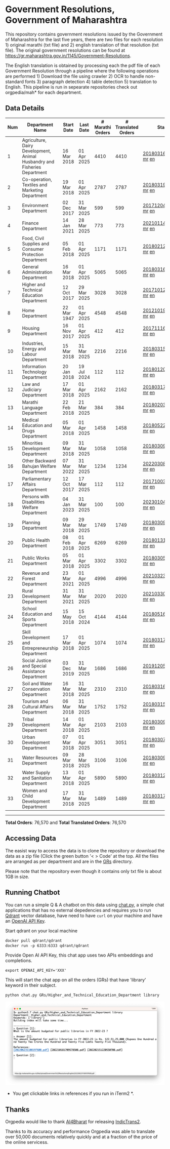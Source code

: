 # Government Resolutions, Government of Maharashtra

This repository contains government resolutions issued by the Government of Maharashtra for the last five years, there are two files for each resolution 1) original marathi (txt file) and 2) english translation of that resolution (txt file). The original government resolutions can be found at https://gr.maharashtra.gov.in/1145/Government-Resolutions.

The English translation is obtained by processing each the pdf file of each Government Resolution through a pipeline where the following operations are performed 1) Download the file using crawler 2) OCR to handle non-standard fonts 3) paragraph detection 4) table  detection 5) translation to English. This pipeline is run in sepearate repositories check out orgpedia/mah* for each department.


## Data Details

| Num | Department Name | Start Date | Last Date | # Marathi Orders | # Translated Orders | Starting Order | Last Order |
| --- | --------------- | ---------- | --------- | ---------------- | ------------------- | -------------- | ---------- |
| 1 | Agriculture, Dairy Development, Animal Husbandry and Fisheries Department | 16 Mar 2018 | 01 Apr 2025 | 4410 | 4410 | [201803161624182101.pdf](https://gr.maharashtra.gov.in/Site/Upload/Government%20Resolutions/English/201803161624182101.pdf) [mr](GRs/Agriculture,_Dairy_Development,_Animal_Husbandry_and_Fisheries_Department/201803161624182101.pdf.mr.txt) [en](GRs/Agriculture,_Dairy_Development,_Animal_Husbandry_and_Fisheries_Department/201803161624182101.pdf.en.txt) | [202504011444348601.pdf](https://gr.maharashtra.gov.in/Site/Upload/Government%20Resolutions/English/202504011444348601.pdf) [mr](GRs/Agriculture,_Dairy_Development,_Animal_Husbandry_and_Fisheries_Department/202504011444348601.pdf.mr.txt) [en](GRs/Agriculture,_Dairy_Development,_Animal_Husbandry_and_Fisheries_Department/202504011444348601.pdf.en.txt) |
| 2 | Co-operation, Textiles and Marketing Department | 19 Mar 2018 | 01 Apr 2025 | 2787 | 2787 | [201803191257576702.pdf](https://gr.maharashtra.gov.in/Site/Upload/Government%20Resolutions/English/201803191257576702.pdf) [mr](GRs/Co-operation,_Textiles_and_Marketing_Department/201803191257576702.pdf.mr.txt) [en](GRs/Co-operation,_Textiles_and_Marketing_Department/201803191257576702.pdf.en.txt) | [202504011556316102.pdf](https://gr.maharashtra.gov.in/Site/Upload/Government%20Resolutions/English/202504011556316102.pdf) [mr](GRs/Co-operation,_Textiles_and_Marketing_Department/202504011556316102.pdf.mr.txt) [en](GRs/Co-operation,_Textiles_and_Marketing_Department/202504011556316102.pdf.en.txt) |
| 3 | Environment Department | 02 Dec 2017 | 31 Mar 2025 | 599 | 599 | [201712041147216904.pdf](https://gr.maharashtra.gov.in/Site/Upload/Government%20Resolutions/English/201712041147216904.pdf) [mr](GRs/Environment_Department/201712041147216904.pdf.mr.txt) [en](GRs/Environment_Department/201712041147216904.pdf.en.txt) | [202503311806203304.pdf](https://gr.maharashtra.gov.in/Site/Upload/Government%20Resolutions/English/202503311806203304.pdf) [mr](GRs/Environment_Department/202503311806203304.pdf.mr.txt) [en](GRs/Environment_Department/202503311806203304.pdf.en.txt) |
| 4 | Finance Department | 14 Jan 2021 | 28 Mar 2025 | 773 | 773 | [202101141237329905.pdf](https://gr.maharashtra.gov.in/Site/Upload/Government%20Resolutions/English/202101141237329905.pdf) [mr](GRs/Finance_Department/202101141237329905.pdf.mr.txt) [en](GRs/Finance_Department/202101141237329905.pdf.en.txt) | [202503281034568905.pdf](https://gr.maharashtra.gov.in/Site/Upload/Government%20Resolutions/English/202503281034568905.pdf) [mr](GRs/Finance_Department/202503281034568905.pdf.mr.txt) [en](GRs/Finance_Department/202503281034568905.pdf.en.txt) |
| 5 | Food, Civil Supplies and Consumer Protection Department | 05 Feb 2018 | 01 Apr 2025 | 1171 | 1171 | [201802121244545806.pdf](https://gr.maharashtra.gov.in/Site/Upload/Government%20Resolutions/English/201802121244545806.pdf) [mr](GRs/Food,_Civil_Supplies_and_Consumer_Protection_Department/201802121244545806.pdf.mr.txt) [en](GRs/Food,_Civil_Supplies_and_Consumer_Protection_Department/201802121244545806.pdf.en.txt) | [202504011559243006.pdf](https://gr.maharashtra.gov.in/Site/Upload/Government%20Resolutions/English/202504011559243006.pdf) [mr](GRs/Food,_Civil_Supplies_and_Consumer_Protection_Department/202504011559243006.pdf.mr.txt) [en](GRs/Food,_Civil_Supplies_and_Consumer_Protection_Department/202504011559243006.pdf.en.txt) |
| 6 | General Administration Department | 16 Mar 2018 | 01 Apr 2025 | 5065 | 5065 | [201803161224022707.pdf](https://gr.maharashtra.gov.in/Site/Upload/Government%20Resolutions/English/201803161224022707.pdf) [mr](GRs/General_Administration_Department/201803161224022707.pdf.mr.txt) [en](GRs/General_Administration_Department/201803161224022707.pdf.en.txt) | [202504011811587607.pdf](https://gr.maharashtra.gov.in/Site/Upload/Government%20Resolutions/English/202504011811587607.pdf) [mr](GRs/General_Administration_Department/202504011811587607.pdf.mr.txt) [en](GRs/General_Administration_Department/202504011811587607.pdf.en.txt) |
| 7 | Higher and Technical Education Department | 12 Oct 2017 | 29 Mar 2025 | 3028 | 3028 | [201710121514029708.pdf](https://gr.maharashtra.gov.in/Site/Upload/Government%20Resolutions/English/201710121514029708.pdf) [mr](GRs/Higher_and_Technical_Education_Department/201710121514029708.pdf.mr.txt) [en](GRs/Higher_and_Technical_Education_Department/201710121514029708.pdf.en.txt) | [202503291730164208.pdf](https://gr.maharashtra.gov.in/Site/Upload/Government%20Resolutions/English/202503291730164208.pdf) [mr](GRs/Higher_and_Technical_Education_Department/202503291730164208.pdf.mr.txt) [en](GRs/Higher_and_Technical_Education_Department/202503291730164208.pdf.en.txt) |
| 8 | Home Department | 22 Mar 1947 | 01 Apr 2025 | 4548 | 4548 | [201210191648552129.pdf](https://gr.maharashtra.gov.in/Site/Upload/Government%20Resolutions/English/201210191648552129.pdf) [mr](GRs/Home_Department/201210191648552129.pdf.mr.txt) [en](GRs/Home_Department/201210191648552129.pdf.en.txt) | [202504011904291429.pdf](https://gr.maharashtra.gov.in/Site/Upload/Government%20Resolutions/English/202504011904291429.pdf.pdf) [mr](GRs/Home_Department/202504011904291429.pdf.mr.txt) [en](GRs/Home_Department/202504011904291429.pdf.en.txt) |
| 9 | Housing Department | 16 Nov 2017 | 01 Apr 2025 | 412 | 412 | [201711161447076609.pdf](https://gr.maharashtra.gov.in/Site/Upload/Government%20Resolutions/English/201711161447076609.pdf) [mr](GRs/Housing_Department/201711161447076609.pdf.mr.txt) [en](GRs/Housing_Department/201711161447076609.pdf.en.txt) | [202504011551585009.pdf](https://gr.maharashtra.gov.in/Site/Upload/Government%20Resolutions/English/202504011551585009.pdf) [mr](GRs/Housing_Department/202504011551585009.pdf.mr.txt) [en](GRs/Housing_Department/202504011551585009.pdf.en.txt) |
| 10 | Industries, Energy and Labour Department | 15 Mar 2018 | 31 Mar 2025 | 2216 | 2216 | [201803151204055010.pdf](https://gr.maharashtra.gov.in/Site/Upload/Government%20Resolutions/English/201803151204055010.pdf) [mr](GRs/Industries,_Energy_and_Labour_Department/201803151204055010.pdf.mr.txt) [en](GRs/Industries,_Energy_and_Labour_Department/201803151204055010.pdf.en.txt) | [202503312311560410.pdf](https://gr.maharashtra.gov.in/Site/Upload/Government%20Resolutions/English/202503312311560410.pdf) [mr](GRs/Industries,_Energy_and_Labour_Department/202503312311560410.pdf.mr.txt) [en](GRs/Industries,_Energy_and_Labour_Department/202503312311560410.pdf.en.txt) |
| 11 | Information Technology Department | 20 Jan 2018 | 19 Jul 2024 | 112 | 112 | [201801201843024511.pdf](https://gr.maharashtra.gov.in/Site/Upload/Government%20Resolutions/English/201801201843024511.pdf) [mr](GRs/Information_Technology_Department/201801201843024511.pdf.mr.txt) [en](GRs/Information_Technology_Department/201801201843024511.pdf.en.txt) | [202407191742379111.pdf](https://gr.maharashtra.gov.in/Site/Upload/Government%20Resolutions/English/202407191742379111.pdf) [mr](GRs/Information_Technology_Department/202407191742379111.pdf.mr.txt) [en](GRs/Information_Technology_Department/202407191742379111.pdf.en.txt) |
| 12 | Law and Judiciary Department | 17 Mar 2018 | 01 Apr 2025 | 2162 | 2162 | [201803171129290212.pdf](https://gr.maharashtra.gov.in/Site/Upload/Government%20Resolutions/English/201803171129290212.pdf) [mr](GRs/Law_and_Judiciary_Department/201803171129290212.pdf.mr.txt) [en](GRs/Law_and_Judiciary_Department/201803171129290212.pdf.en.txt) | [202504011505018212.pdf](https://gr.maharashtra.gov.in/Site/Upload/Government%20Resolutions/English/202504011505018212....pdf) [mr](GRs/Law_and_Judiciary_Department/202504011505018212.pdf.mr.txt) [en](GRs/Law_and_Judiciary_Department/202504011505018212.pdf.en.txt) |
| 13 | Marathi Language Department | 22 Feb 2018 | 21 Mar 2025 | 384 | 384 | [201802031549154233.pdf](https://gr.maharashtra.gov.in/Site/Upload/Government%20Resolutions/English/201802031549154233.pdf) [mr](GRs/Marathi_Language_Department/201802031549154233.pdf.mr.txt) [en](GRs/Marathi_Language_Department/201802031549154233.pdf.en.txt) | [202503211701294433.pdf](https://gr.maharashtra.gov.in/Site/Upload/Government%20Resolutions/English/202503211701294433.pdf) [mr](GRs/Marathi_Language_Department/202503211701294433.pdf.mr.txt) [en](GRs/Marathi_Language_Department/202503211701294433.pdf.en.txt) |
| 14 | Medical Education and Drugs Department | 05 Mar 2018 | 01 Apr 2025 | 1458 | 1458 | [201805221424292513.pdf](https://gr.maharashtra.gov.in/Site/Upload/Government%20Resolutions/English/201805221424292513.pdf) [mr](GRs/Medical_Education_and_Drugs_Department/201805221424292513.pdf.mr.txt) [en](GRs/Medical_Education_and_Drugs_Department/201805221424292513.pdf.en.txt) | [202504011458596713.pdf](https://gr.maharashtra.gov.in/Site/Upload/Government%20Resolutions/English/202504011458596713.pdf) [mr](GRs/Medical_Education_and_Drugs_Department/202504011458596713.pdf.mr.txt) [en](GRs/Medical_Education_and_Drugs_Department/202504011458596713.pdf.en.txt) |
| 15 | Minorities Development Department | 09 Mar 2018 | 31 Mar 2025 | 1058 | 1058 | [201803091218355314.pdf](https://gr.maharashtra.gov.in/Site/Upload/Government%20Resolutions/English/201803091218355314.pdf) [mr](GRs/Minorities_Development_Department/201803091218355314.pdf.mr.txt) [en](GRs/Minorities_Development_Department/201803091218355314.pdf.en.txt) | [202503311917093814.pdf](https://gr.maharashtra.gov.in/Site/Upload/Government%20Resolutions/English/202503311917093814.pdf) [mr](GRs/Minorities_Development_Department/202503311917093814.pdf.mr.txt) [en](GRs/Minorities_Development_Department/202503311917093814.pdf.en.txt) |
| 16 | Other Backward Bahujan Welfare Department | 07 Mar 2022 | 31 Mar 2025 | 1234 | 1234 | [202203081752439334.pdf](https://gr.maharashtra.gov.in/Site/Upload/Government%20Resolutions/English/202203081752439334.pdf) [mr](GRs/Other_Backward_Bahujan_Welfare_Department/202203081752439334.pdf.mr.txt) [en](GRs/Other_Backward_Bahujan_Welfare_Department/202203081752439334.pdf.en.txt) | [202503312239109834.pdf](https://gr.maharashtra.gov.in/Site/Upload/Government%20Resolutions/English/202503312239109834.pdf) [mr](GRs/Other_Backward_Bahujan_Welfare_Department/202503312239109834.pdf.mr.txt) [en](GRs/Other_Backward_Bahujan_Welfare_Department/202503312239109834.pdf.en.txt) |
| 17 | Parliamentary Affairs Department | 12 Oct 2017 | 17 Mar 2025 | 112 | 112 | [201710031642378615.pdf](https://gr.maharashtra.gov.in/Site/Upload/Government%20Resolutions/English/201710031642378615.pdf) [mr](GRs/Parliamentary_Affairs_Department/201710031642378615.pdf.mr.txt) [en](GRs/Parliamentary_Affairs_Department/201710031642378615.pdf.en.txt) | [202503171104518215.pdf](https://gr.maharashtra.gov.in/Site/Upload/Government%20Resolutions/English/202503171104518215.pdf) [mr](GRs/Parliamentary_Affairs_Department/202503171104518215.pdf.mr.txt) [en](GRs/Parliamentary_Affairs_Department/202503171104518215.pdf.en.txt) |
| 18 | Persons with Disabilities Welfare Department | 04 Jan 2023 | 31 Mar 2025 | 100 | 100 | [202301041906309635.pdf](https://gr.maharashtra.gov.in/Site/Upload/Government%20Resolutions/English/202301041906309635.pdf) [mr](GRs/Persons_with_Disabilities_Welfare_Department/202301041906309635.pdf.mr.txt) [en](GRs/Persons_with_Disabilities_Welfare_Department/202301041906309635.pdf.en.txt) | [202503311725568235.pdf](https://gr.maharashtra.gov.in/Site/Upload/Government%20Resolutions/English/202503311725568235.pdf) [mr](GRs/Persons_with_Disabilities_Welfare_Department/202503311725568235.pdf.mr.txt) [en](GRs/Persons_with_Disabilities_Welfare_Department/202503311725568235.pdf.en.txt) |
| 19 | Planning Department | 09 Mar 2018 | 29 Mar 2025 | 1749 | 1749 | [201803091441032716.pdf](https://gr.maharashtra.gov.in/Site/Upload/Government%20Resolutions/English/201803091441032716.pdf) [mr](GRs/Planning_Department/201803091441032716.pdf.mr.txt) [en](GRs/Planning_Department/201803091441032716.pdf.en.txt) | [202503291825117916.pdf](https://gr.maharashtra.gov.in/Site/Upload/Government%20Resolutions/English/202503291825117916.pdf) [mr](GRs/Planning_Department/202503291825117916.pdf.mr.txt) [en](GRs/Planning_Department/202503291825117916.pdf.en.txt) |
| 20 | Public Health Department | 08 Feb 2018 | 01 Apr 2025 | 6269 | 6269 | [201801311722275417.pdf](https://gr.maharashtra.gov.in/Site/Upload/Government%20Resolutions/English/201801311722275417.pdf) [mr](GRs/Public_Health_Department/201801311722275417.pdf.mr.txt) [en](GRs/Public_Health_Department/201801311722275417.pdf.en.txt) | [202504011728486817.pdf](https://gr.maharashtra.gov.in/Site/Upload/Government%20Resolutions/English/202504011728486817.pdf) [mr](GRs/Public_Health_Department/202504011728486817.pdf.mr.txt) [en](GRs/Public_Health_Department/202504011728486817.pdf.en.txt) |
| 21 | Public Works Department | 05 Mar 2018 | 01 Apr 2025 | 3302 | 3302 | [201803051515468118.pdf](https://gr.maharashtra.gov.in/Site/Upload/Government%20Resolutions/English/201803051515468118.pdf) [mr](GRs/Public_Works_Department/201803051515468118.pdf.mr.txt) [en](GRs/Public_Works_Department/201803051515468118.pdf.en.txt) | [202504011606285018.pdf](https://gr.maharashtra.gov.in/Site/Upload/Government%20Resolutions/English/202504011606285018.pdf) [mr](GRs/Public_Works_Department/202504011606285018.pdf.mr.txt) [en](GRs/Public_Works_Department/202504011606285018.pdf.en.txt) |
| 22 | Revenue and Forest Department | 23 Mar 2021 | 01 Apr 2025 | 4996 | 4996 | [202103231328393119.pdf](https://gr.maharashtra.gov.in/Site/Upload/Government%20Resolutions/English/202103231328393119.pdf) [mr](GRs/Revenue_and_Forest_Department/202103231328393119.pdf.mr.txt) [en](GRs/Revenue_and_Forest_Department/202103231328393119.pdf.en.txt) | [202504011520505419.pdf](https://gr.maharashtra.gov.in/Site/Upload/Government%20Resolutions/English/202504011520505419.pdf) [mr](GRs/Revenue_and_Forest_Department/202504011520505419.pdf.mr.txt) [en](GRs/Revenue_and_Forest_Department/202504011520505419.pdf.en.txt) |
| 23 | Rural Development Department | 31 Mar 2021 | 31 Mar 2025 | 2020 | 2020 | [202103301021181120.pdf](https://gr.maharashtra.gov.in/Site/Upload/Government%20Resolutions/English/202103301021181120.pdf) [mr](GRs/Rural_Development_Department/202103301021181120.pdf.mr.txt) [en](GRs/Rural_Development_Department/202103301021181120.pdf.en.txt) | [202503311437250720.pdf](https://gr.maharashtra.gov.in/Site/Upload/Government%20Resolutions/English/202503311437250720.pdf) [mr](GRs/Rural_Development_Department/202503311437250720.pdf.mr.txt) [en](GRs/Rural_Development_Department/202503311437250720.pdf.en.txt) |
| 24 | School Education and Sports Department | 15 May 2018 | 15 Oct 2024 | 4144 | 4144 | [201805161114241221.pdf](https://gr.maharashtra.gov.in/Site/Upload/Government%20Resolutions/English/201805161114241221.pdf) [mr](GRs/School_Education_and_Sports_Department/201805161114241221.pdf.mr.txt) [en](GRs/School_Education_and_Sports_Department/201805161114241221.pdf.en.txt) | [202410152127537021.pdf](https://gr.maharashtra.gov.in/Site/Upload/Government%20Resolutions/English/202410152127537021.pdf) [mr](GRs/School_Education_and_Sports_Department/202410152127537021.pdf.mr.txt) [en](GRs/School_Education_and_Sports_Department/202410152127537021.pdf.en.txt) |
| 25 | Skill Development and Entrepreneurship Department | 17 Mar 2018 | 01 Apr 2025 | 1074 | 1074 | [201803171322099003.pdf](https://gr.maharashtra.gov.in/Site/Upload/Government%20Resolutions/English/201803171322099003.pdf) [mr](GRs/Skill_Development_and_Entrepreneurship_Department/201803171322099003.pdf.mr.txt) [en](GRs/Skill_Development_and_Entrepreneurship_Department/201803171322099003.pdf.en.txt) | [202504011437026903.pdf](https://gr.maharashtra.gov.in/Site/Upload/Government%20Resolutions/English/202504011437026903.pdf) [mr](GRs/Skill_Development_and_Entrepreneurship_Department/202504011437026903.pdf.mr.txt) [en](GRs/Skill_Development_and_Entrepreneurship_Department/202504011437026903.pdf.en.txt) |
| 26 | Social Justice and Special Assistance Department | 03 Dec 2019 | 31 Mar 2025 | 1686 | 1686 | [201912051107011622.pdf](https://gr.maharashtra.gov.in/Site/Upload/Government%20Resolutions/English/201912051107011622.pdf) [mr](GRs/Social_Justice_and_Special_Assistance_Department/201912051107011622.pdf.mr.txt) [en](GRs/Social_Justice_and_Special_Assistance_Department/201912051107011622.pdf.en.txt) | [202503311710097822.pdf](https://gr.maharashtra.gov.in/Site/Upload/Government%20Resolutions/English/202503311710097822.pdf) [mr](GRs/Social_Justice_and_Special_Assistance_Department/202503311710097822.pdf.mr.txt) [en](GRs/Social_Justice_and_Special_Assistance_Department/202503311710097822.pdf.en.txt) |
| 27 | Soil and Water Conservation Department | 16 Mar 2018 | 31 Mar 2025 | 2310 | 2310 | [201803161247582426.pdf](https://gr.maharashtra.gov.in/Site/Upload/Government%20Resolutions/English/201803161247582426.pdf) [mr](GRs/Soil_and_Water_Conservation_Department/201803161247582426.pdf.mr.txt) [en](GRs/Soil_and_Water_Conservation_Department/201803161247582426.pdf.en.txt) | [202503312333050626.pdf](https://gr.maharashtra.gov.in/Site/Upload/Government%20Resolutions/English/202503312333050626.pdf) [mr](GRs/Soil_and_Water_Conservation_Department/202503312333050626.pdf.mr.txt) [en](GRs/Soil_and_Water_Conservation_Department/202503312333050626.pdf.en.txt) |
| 28 | Tourism and Cultural Affairs Department | 06 Mar 2018 | 31 Mar 2025 | 1752 | 1752 | [201803151055091823.pdf](https://gr.maharashtra.gov.in/Site/Upload/Government%20Resolutions/English/201803151055091823.pdf) [mr](GRs/Tourism_and_Cultural_Affairs_Department/201803151055091823.pdf.mr.txt) [en](GRs/Tourism_and_Cultural_Affairs_Department/201803151055091823.pdf.en.txt) | [202503312325533023.pdf](https://gr.maharashtra.gov.in/Site/Upload/Government%20Resolutions/English/202503312325533023.pdf) [mr](GRs/Tourism_and_Cultural_Affairs_Department/202503312325533023.pdf.mr.txt) [en](GRs/Tourism_and_Cultural_Affairs_Department/202503312325533023.pdf.en.txt) |
| 29 | Tribal Development Department | 14 Mar 2018 | 01 Apr 2025 | 2103 | 2103 | [201803091105184924.pdf](https://gr.maharashtra.gov.in/Site/Upload/Government%20Resolutions/English/201803091105184924.pdf) [mr](GRs/Tribal_Development_Department/201803091105184924.pdf.mr.txt) [en](GRs/Tribal_Development_Department/201803091105184924.pdf.en.txt) | [202504011533167424.pdf](https://gr.maharashtra.gov.in/Site/Upload/Government%20Resolutions/English/202504011533167424.pdf) [mr](GRs/Tribal_Development_Department/202504011533167424.pdf.mr.txt) [en](GRs/Tribal_Development_Department/202504011533167424.pdf.en.txt) |
| 30 | Urban Development Department | 07 Mar 2018 | 01 Apr 2025 | 3051 | 3051 | [201803071203178325.pdf](https://gr.maharashtra.gov.in/Site/Upload/Government%20Resolutions/English/201803071203178325.pdf) [mr](GRs/Urban_Development_Department/201803071203178325.pdf.mr.txt) [en](GRs/Urban_Development_Department/201803071203178325.pdf.en.txt) | [202504011447165825.pdf](https://gr.maharashtra.gov.in/Site/Upload/Government%20Resolutions/English/202504011447165825.pdf) [mr](GRs/Urban_Development_Department/202504011447165825.pdf.mr.txt) [en](GRs/Urban_Development_Department/202504011447165825.pdf.en.txt) |
| 31 | Water Resources Department | 09 Mar 2018 | 28 Mar 2025 | 3106 | 3106 | [201803091034435527.pdf](https://gr.maharashtra.gov.in/Site/Upload/Government%20Resolutions/English/201803091034435527.pdf) [mr](GRs/Water_Resources_Department/201803091034435527.pdf.mr.txt) [en](GRs/Water_Resources_Department/201803091034435527.pdf.en.txt) | [202503281630445827.pdf](https://gr.maharashtra.gov.in/Site/Upload/Government%20Resolutions/English/202503281630445827.pdf) [mr](GRs/Water_Resources_Department/202503281630445827.pdf.mr.txt) [en](GRs/Water_Resources_Department/202503281630445827.pdf.en.txt) |
| 32 | Water Supply and Sanitation Department | 13 Mar 2018 | 01 Apr 2025 | 5890 | 5890 | [201803121414108428.pdf](https://gr.maharashtra.gov.in/Site/Upload/Government%20Resolutions/English/201803121414108428.pdf) [mr](GRs/Water_Supply_and_Sanitation_Department/201803121414108428.pdf.mr.txt) [en](GRs/Water_Supply_and_Sanitation_Department/201803121414108428.pdf.en.txt) | [202504011738208028.pdf](https://gr.maharashtra.gov.in/Site/Upload/Government%20Resolutions/English/202504011738208028.pdf) [mr](GRs/Water_Supply_and_Sanitation_Department/202504011738208028.pdf.mr.txt) [en](GRs/Water_Supply_and_Sanitation_Department/202504011738208028.pdf.en.txt) |
| 33 | Women and Child Development Department | 17 Mar 2018 | 31 Mar 2025 | 1489 | 1489 | [201803171539444330.pdf](https://gr.maharashtra.gov.in/Site/Upload/Government%20Resolutions/English/201803171539444330.pdf) [mr](GRs/Women_and_Child_Development_Department/201803171539444330.pdf.mr.txt) [en](GRs/Women_and_Child_Development_Department/201803171539444330.pdf.en.txt) | [202503311628081530.pdf](https://gr.maharashtra.gov.in/Site/Upload/Government%20Resolutions/English/202503311628081530.pdf) [mr](GRs/Women_and_Child_Development_Department/202503311628081530.pdf.mr.txt) [en](GRs/Women_and_Child_Development_Department/202503311628081530.pdf.en.txt) |
----------------------------------------------------------------------------------------------------

**Total Orders**: 76,570 and **Total Translated Orders**: 76,570
## Accessing Data

The easist way to access the data is to clone the repository or download the data as a zip file (Click the green button '< > Code' at the top. All the files are arranged as per department and are in the [GRs](GRs) directory.

Please note that the repository even though it contains only txt file is about 1GB in size.

## Running Chatbot

You can run a simple Q & A chatbot on this data using [chat.py](chat.py), a simple chat applications that has no external depedencies and requires you to run [Qdrant](https://qdrant.tech/) vector database, have need to have `curl` on your machine and have an [OpenAI API Key](https://help.openai.com/en/articles/4936850-where-do-i-find-my-secret-api-key).

Start qdrant on your local machine
```shell
docker pull qdrant/qdrant
docker run -p 6333:6333 qdrant/qdrant
```

Provide Open AI API Key, this chat app uses two APIs embeddings and completions.
```shell
export OPENAI_API_KEY='XXX'
```

This will start the chat app on all the orders (GRs) that have 'library' keyword in their subject.

```shell
python chat.py GRs/Higher_and_Technical_Education_Department library
```

![screenshot of running chat.py](screenshot.png)

* You get clickable links in references if you run in iTerm2 *.

## Thanks

Orgpedia would like to thank [AI4Bharat](https://ai4bharat.iitm.ac.in/) for releasing [IndicTrans2](https://github.com/AI4Bharat/IndicTrans2).

Thanks to its accuracy and performance Orgpedia was able to translate over 50,000 documents relatively quickly and at a fraction of the price of the online servicess.

